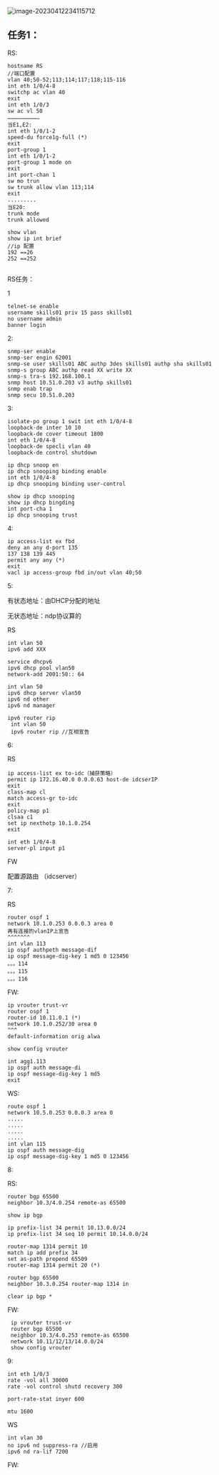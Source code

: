 ![image-20230412234115712](C:\Users\Administrator\AppData\Roaming\Typora\typora-user-images\image-20230412234115712.png)

## 任务1：

RS:

```
hostname RS
//端口配置
vlan 40;50-52;113;114;117;118;115-116
int eth 1/0/4-8
switchp ac vlan 40
exit
int eth 1/0/3
sw ac vl 50
…………………………
当E1,E2:
int eth 1/0/1-2
speed-du force1g-full (*)
exit
port-group 1
int eth 1/0/1-2
port-group 1 mode on
exit
int port-chan 1
sw mo trun 
sw trunk allow vlan 113;114
exit
.........
当E20:
trunk mode 
trunk allowed

show vlan 
show ip int brief
//ip 配置
192 ==26
252 ==252
 
```

RS任务：

1

```
telnet-se enable
username skills01 priv 15 pass skills01
no username admin
banner login
```

2:

```
snmp-ser enable 
snmp-ser engin 62001 
snmp-se user skills01 ABC authp 3des skills01 authp sha skills01
snmp-s group ABC authp read XX write XX
snmp-s tra-s 192.168.100.1 
snmp host 10.51.0.203 v3 authp skills01
snmp enab trap
snmp secu 10.51.0.203
```

3:

```
isolate-po group 1 swit int eth 1/0/4-8
loopback-de inter 10 10 
loopback-de cover timeout 1800
int eth 1/0/4-8
loopback-de specli vlan 40
loopback-de control shutdown 

ip dhcp snoop en
ip dhcp snooping binding enable 
int eth 1/0/4-8 
ip dhcp snooping binding user-control

show ip dhcp snooping
show ip dhcp bingding 
int port-cha 1 
ip dhcp snooping trust
```

4:

```
ip access-list ex fbd
deny an any d-port 135
137 138 139 445 
permit any any (*)
exit
vacl ip access-group fbd in/out vlan 40;50
```

5:

有状态地址：由DHCP分配的地址

无状态地址：ndp协议算的

RS

```
int vlan 50 
ipv6 add XXX

service dhcpv6
ipv6 dhcp pool vlan50
network-add 2001:50:: 64 

int vlan 50
ipv6 dhcp server vlan50
ipv6 nd other 
ipv6 nd manager

ipv6 router rip
 int vlan 50 
 ipv6 router rip //互相宣告

```

6:

RS

```
ip access-list ex to-idc（捕获策略）
permit ip 172.16.40.0 0.0.0.63 host-de idcserIP
exit
class-map cl 
match access-gr to-idc
exit
policy-map p1 
clsaa c1
set ip nexthotp 10.1.0.254
exit

int eth 1/0/4-8
server-pl input p1
```

FW

配置源路由 （idcserver）

7:

RS

```
router ospf 1
network 10.1.0.253 0.0.0.3 area 0
再有连接的vlanIP上宣告
^^^^^^^  
int vlan 113 
ip ospf authpeth message-dif
ip ospf message-dig-key 1 md5 0 123456
。。。114
。。。115
。。。116
```

   FW:

```
ip vrouter trust-vr 
router ospf 1 
router-id 10.11.0.1 (*)
network 10.1.0.252/30 area 0
^^^
default-information orig alwa

show config vrouter

int agg1.113
ip ospf auth message-di
ip ospf message-dig-key 1 md5 
exit

```



WS:

```
route ospf 1
network 10.5.0.253 0.0.0.3 area 0
.....
.....
.....
.....
int vlan 115 
ip ospf auth message-dig 
ip ospf message-dig-key 1 md5 0 123456
```

8:

RS:

```
router bgp 65500
neighbor 10.3/4.0.254 remote-as 65500 

show ip bgp

ip prefix-list 34 permit 10.13.0.0/24
ip prefix-list 34 seq 10 permit 10.14.0.0/24

router-map 1314 permit 10 
match ip add prefix 34
set as-path prepend 65509
router-map 1314 permit 20 (*)

router bgp 65500 
neighbor 10.3.0.254 router-map 1314 in

clear ip bgp *

```

FW:

```
 ip vrouter trust-vr
 router bgp 65500
 neighbor 10.3/4.0.253 remote-as 65500
 network 10.11/12/13/14.0.0/24
 show config vrouter 
```

9:

```
int eth 1/0/3
rate -vol all 30000
rate -vol control shutd recovery 300

port-rate-stat inyer 600

mtu 1600

```





























































































WS

```
int vlan 30 
no ipv6 nd suppress-ra //启用
ipv6 nd ra-lif 7200

```

















FW:

```

```

